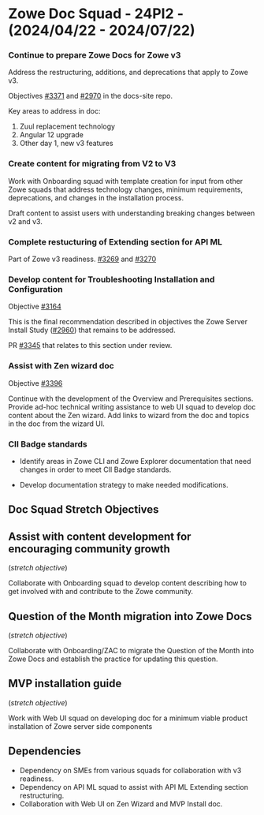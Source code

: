 # Zowe Doc Squad - 24PI2 - (2024/04/22 - 2024/07/22)
### Continue to prepare Zowe Docs for Zowe v3 

Address the restructuring, additions, and deprecations that apply to Zowe v3.

Objectives [#3371](https://github.com/zowe/docs-site/issues/3371) and  [#2970](https://github.com/zowe/docs-site/issues/2970) in the docs-site repo. 

Key areas to address in doc:
1. Zuul replacement technology
2. Angular 12 upgrade
3. Other day 1, new v3 features

### Create content for migrating from V2 to V3

Work with Onboarding squad with template creation for input from other Zowe squads that address technology changes, minimum requirements, deprecations, and changes in the installation process. 

Draft content to assist users with understanding breaking changes between v2 and v3.

### Complete restucturing of Extending section for API ML

Part of Zowe v3 readiness. [#3269](https://github.com/zowe/docs-site/issues/3269) and [#3270](https://github.com/zowe/docs-site/issues/3270) 


### Develop content for Troubleshooting Installation and Configuration 

Objective [#3164](https://github.com/zowe/docs-site/issues/3164) 

This is the final recommendation described in objectives the Zowe Server Install Study ([#2960](https://github.com/zowe/docs-site/issues/2960)) that remains to be addressed.

PR [#3345](https://github.com/zowe/docs-site/pull/3345) that relates to this section under review.

### Assist with Zen wizard doc 

Objective [#3396](https://github.com/zowe/docs-site/issues/3396)

Continue with the development of the Overview and Prerequisites sections. Provide ad-hoc technical writing assistance to web UI squad to develop doc content about the Zen wizard. Add links to wizard from the doc and topics in the doc from the wizard UI.

### CII Badge standards

- Identify areas in Zowe CLI and Zowe Explorer documentation that need changes in order to meet  CII Badge standards.

- Develop documentation strategy to make needed modifications.

## Doc Squad Stretch Objectives 

## Assist with content development for encouraging community growth
(_stretch objective_)

Collaborate with Onboarding squad to develop content describing how to get involved with and contribute to the Zowe community. 

## Question of the Month migration into Zowe Docs 
(_stretch objective_)

Collaborate with Onboarding/ZAC to migrate the Question of the Month into Zowe Docs and establish the practice for updating this question.

## MVP installation guide
(_stretch objective_)

Work with Web UI squad on developing doc for a minimum viable product installation of Zowe server side components

## Dependencies

* Dependency on SMEs from various squads for collaboration with v3 readiness.
* Dependency on API ML squad to assist with API ML Extending section restructuring.  
* Collaboration with Web UI on Zen Wizard and MVP Install doc.



